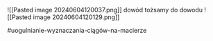 ![[Pasted image 20240604120037.png]]
dowód tożsamy do dowodu
![[Pasted image 20240604120129.png]]

#uogulnianie-wyznaczania-ciągów-na-macierze